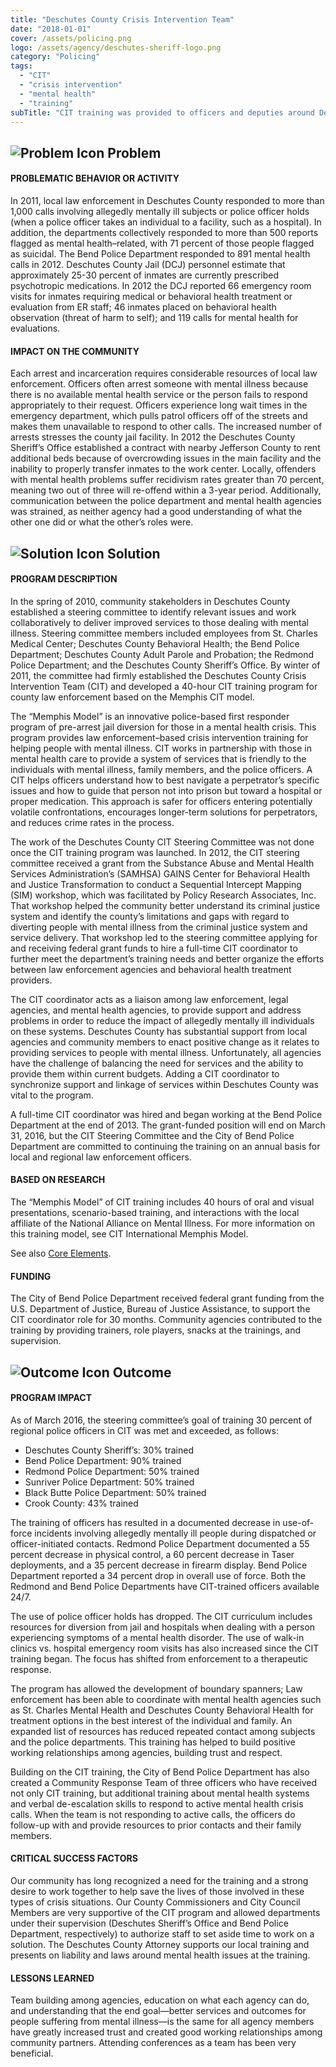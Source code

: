 ```yaml
---
title: "Deschutes County Crisis Intervention Team"
date: "2018-01-01"
cover: /assets/policing.png
logo: /assets/agency/deschutes-sheriff-logo.png
category: "Policing"
tags:
  - "CIT"
  - "crisis intervention"
  - "mental health"
  - "training"
subTitle: "CIT training was provided to officers and deputies around Deschutes County in order to positively enhance encounters with those in crisis"
---
```


## ![Problem Icon](https://github.com/google/material-design-icons/raw/master/alert/1x_web/ic_error_outline_black_48dp.png "Problem") Problem

#### PROBLEMATIC BEHAVIOR OR ACTIVITY

In 2011, local law enforcement in Deschutes County responded to more than 1,000 calls involving allegedly mentally ill subjects or police officer holds (when a police officer takes an individual to a facility, such as a hospital). In addition, the departments collectively responded to more than 500 reports flagged as mental health–related, with 71 percent of those people flagged as suicidal. The Bend Police Department responded to 891 mental health calls in 2012. Deschutes County Jail (DCJ) personnel estimate that approximately 25-30 percent of inmates are currently prescribed psychotropic medications. In 2012 the DCJ reported 66 emergency room visits for inmates requiring medical or behavioral health treatment or evaluation from ER staff; 46 inmates placed on behavioral health observation (threat of harm to self); and 119 calls for mental health for evaluations.

#### IMPACT ON THE COMMUNITY

Each arrest and incarceration requires considerable resources of local law enforcement. Officers often arrest someone with mental illness because there is no available mental health service or the person fails to respond appropriately to their request. Officers experience long wait times in the emergency department, which pulls patrol officers off of the streets and makes them unavailable to respond to other calls. The increased number of arrests stresses the county jail facility. In 2012 the Deschutes County Sheriff’s Office established a contract with nearby Jefferson County to rent additional beds because of overcrowding issues in the main facility and the inability to properly transfer inmates to the work center. Locally, offenders with mental health problems suffer recidivism rates greater than 70 percent, meaning two out of three will re-offend within a 3-year period. Additionally, communication between the police department and mental health agencies was strained, as neither agency had a good understanding of what the other one did or what the other’s roles were.

## ![Solution Icon](https://github.com/google/material-design-icons/raw/master/action/1x_web/ic_lightbulb_outline_black_48dp.png "Solution") Solution

#### PROGRAM DESCRIPTION

In the spring of 2010, community stakeholders in Deschutes County established a steering committee to identify relevant issues and work collaboratively to deliver improved services to those dealing with mental illness. Steering committee members included employees from St. Charles Medical Center; Deschutes County Behavioral Health; the Bend Police Department; Deschutes County Adult Parole and Probation; the Redmond Police Department; and the Deschutes County Sheriff’s Office. By winter of 2011, the committee had firmly established the Deschutes County Crisis Intervention Team (CIT) and developed a 40-hour CIT training program for county law enforcement based on the Memphis CIT model.

The “Memphis Model” is an innovative police-based first responder program of pre-arrest jail diversion for those in a mental health crisis. This program provides law enforcement–based crisis intervention training for helping people with mental illness. CIT works in partnership with those in mental health care to provide a system of services that is friendly to the individuals with mental illness, family members, and the police officers. A CIT helps officers understand how to best navigate a perpetrator’s specific issues and how to guide that person not into prison but toward a hospital or proper medication. This approach is safer for officers entering potentially volatile confrontations, encourages longer-term solutions for perpetrators, and reduces crime rates in the process.

The work of the Deschutes County CIT Steering Committee was not done once the CIT training program was launched. In 2012, the CIT steering committee received a grant from the Substance Abuse and Mental Health Services Administration’s (SAMHSA) GAINS Center for Behavioral Health and Justice Transformation to conduct a Sequential Intercept Mapping (SIM) workshop, which was facilitated by Policy Research Associates, Inc. That workshop helped the community better understand its criminal justice system and identify the county’s limitations and gaps with regard to diverting people with mental illness from the criminal justice system and service delivery. That workshop led to the steering committee applying for and receiving federal grant funds to hire a full-time CIT coordinator to further meet the department’s training needs and better organize the efforts between law enforcement agencies and behavioral health treatment providers.

The CIT coordinator acts as a liaison among law enforcement, legal agencies, and mental health agencies, to provide support and address problems in order to reduce the impact of allegedly mentally ill individuals on these systems. Deschutes County has substantial support from local agencies and community members to enact positive change as it relates to providing services to people with mental illness. Unfortunately, all agencies have the challenge of balancing the need for services and the ability to provide them within current budgets. Adding a CIT coordinator to synchronize support and linkage of services within Deschutes County was vital to the program.

A full-time CIT coordinator was hired and began working at the Bend Police Department at the end of 2013. The grant-funded position will end on March 31, 2016, but the CIT Steering Committee and the City of Bend Police Department are committed to continuing the training on an annual basis for local and regional law enforcement officers.

#### BASED ON RESEARCH

The “Memphis Model” of CIT training includes 40 hours of oral and visual presentations, scenario-based training, and interactions with the local affiliate of the National Alliance on Mental Illness. For more information on this training model, see CIT International Memphis Model.

See also [Core Elements](http://cit.memphis.edu/pdf/CoreElements.pdf).

#### FUNDING

The City of Bend Police Department received federal grant funding from the U.S. Department of Justice, Bureau of Justice Assistance, to support the CIT coordinator role for 30 months. Community agencies contributed to the training by providing trainers, role players, snacks at the trainings, and supervision.

## ![Outcome Icon](https://github.com/google/material-design-icons/raw/master/action/1x_web/ic_view_list_black_48dp.png "Outcome") Outcome

#### PROGRAM IMPACT

As of March 2016, the steering committee’s goal of training 30 percent of regional police officers in CIT was met and exceeded, as follows:

* Deschutes County Sheriff’s: 30% trained
* Bend Police Department: 90% trained
* Redmond Police Department: 50% trained
* Sunriver Police Department: 50% trained
* Black Butte Police Department: 50% trained
* Crook County: 43% trained

The training of officers has resulted in a documented decrease in use-of-force incidents involving allegedly mentally ill people during dispatched or officer-initiated contacts. Redmond Police Department documented a 55 percent decrease in physical control, a 60 percent decrease in Taser deployments, and a 35 percent decrease in firearm display. Bend Police Department reported a 34 percent drop in overall use of force. Both the Redmond and Bend Police Departments have CIT-trained officers available 24/7.

The use of police officer holds has dropped. The CIT curriculum includes resources for diversion from jail and hospitals when dealing with a person experiencing symptoms of a mental health disorder. The use of walk-in clinics vs. hospital emergency room visits has also increased since the CIT training began. The focus has shifted from enforcement to a therapeutic response.

The program has allowed the development of boundary spanners; Law enforcement has been able to coordinate with mental health agencies such as St. Charles Mental Health and Deschutes County Behavioral Health for treatment options in the best interest of the individual and family. An expanded list of resources has reduced repeated contact among subjects and the police departments. This training has helped to build positive working relationships among agencies, building trust and respect.

Building on the CIT training, the City of Bend Police Department has also created a Community Response Team of three officers who have received not only CIT training, but additional training about mental health systems and verbal de-escalation skills to respond to active mental health crisis calls. When the team is not responding to active calls, the officers do follow-up with and provide resources to prior contacts and their family members.

#### CRITICAL SUCCESS FACTORS

Our community has long recognized a need for the training and a strong desire to work together to help save the lives of those involved in these types of crisis situations. Our County Commissioners and City Council Members are very supportive of the CIT program and allowed departments under their supervision (Deschutes Sheriff’s Office and Bend Police Department, respectively) to authorize staff to set aside time to work on a solution. The Deschutes County Attorney supports our local training and presents on liability and laws around mental health issues at the training.

#### LESSONS LEARNED

Team building among agencies, education on what each agency can do, and understanding that the end goal—better services and outcomes for people suffering from mental illness—is the same for all agency members have greatly increased trust and created good working relationships among community partners. Attending conferences as a team has been very beneficial.
